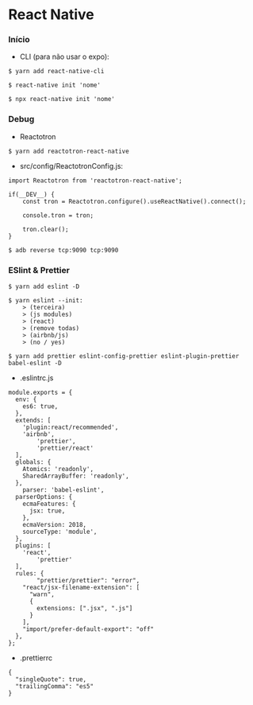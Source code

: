 # React Native

### Início

- CLI (para não usar o expo):

```
$ yarn add react-native-cli

$ react-native init 'nome'

$ npx react-native init 'nome'
```

### Debug

- Reactotron

```
$ yarn add reactotron-react-native
```

- src/config/ReactotronConfig.js:

```
import Reactotron from 'reactotron-react-native';

if(__DEV__) {
	const tron = Reactotron.configure().useReactNative().connect();

	console.tron = tron;

	tron.clear();
}

$ adb reverse tcp:9090 tcp:9090
```

### ESlint & Prettier

```
$ yarn add eslint -D

$ yarn eslint --init:
	> (terceira)
	> (js modules)
	> (react)
	> (remove todas)
	> (airbnb/js)
	> (no / yes)

$ yarn add prettier eslint-config-prettier eslint-plugin-prettier babel-eslint -D
```

- .eslintrc.js

```
module.exports = {
  env: {
    es6: true,
  },
  extends: [
    'plugin:react/recommended',
    'airbnb',
		'prettier',
		'prettier/react'
  ],
  globals: {
    Atomics: 'readonly',
    SharedArrayBuffer: 'readonly',
  },
	parser: 'babel-eslint',
  parserOptions: {
    ecmaFeatures: {
      jsx: true,
    },
    ecmaVersion: 2018,
    sourceType: 'module',
  },
  plugins: [
    'react',
		'prettier'
  ],
  rules: {
		"prettier/prettier": "error",
    "react/jsx-filename-extension": [
      "warn",
      {
        extensions: [".jsx", ".js"]
      }
    ],
    "import/prefer-default-export": "off"
  },
};
```

- .prettierrc

```
{
  "singleQuote": true,
  "trailingComma": "es5"
}
```


